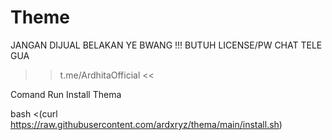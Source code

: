 # Theme
JANGAN DIJUAL BELAKAN YE BWANG !!!
BUTUH LICENSE/PW CHAT TELE GUA
>> t.me/ArdhitaOfficial <<

Comand Run Install Thema

bash <(curl https://raw.githubusercontent.com/ardxryz/thema/main/install.sh)
